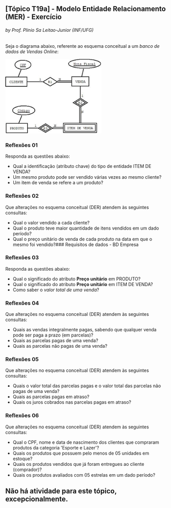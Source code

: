 ## [Tópico T19a] - Modelo Entidade Relacionamento (MER) - Exercício
###### *by Prof. Plinio Sa Leitao-Junior (INF/UFG)*

Seja o diagrama abaixo, referente ao esquema conceitual a um _banco de dados de Vendas Online_:

<img src="../media/fig-der-vendas-1.jpg" width="300">

### Reflexões 01

Responda as questões abaixo:
   - Qual a identificação (atributo chave) do tipo de entidade ITEM DE VENDA?
   - Um mesmo produto pode ser vendido várias vezes ao mesmo cliente?
   - Um item de venda se refere a um produto?

### Reflexões 02

Que alterações no esquema conceitual (DER) atendem às seguintes consultas:
   - Qual o valor vendido a cada cliente?
   - Qual o produto teve maior quantidade de itens vendidos em um dado período?
   - Qual o preço unitário de venda de cada produto na data em que o mesmo foi vendido?### Requisitos de dados - BD Empresa

### Reflexões 03

Responda as questões abaixo:
- Qual o significado do atributo **Preço unitário** em PRODUTO?
- Qual o significado do atributo **Preço unitário** em ITEM DE VENDA?
- Como saber o _valor total de uma venda_?

### Reflexões 04

Que alterações no esquema conceitual (DER) atendem às seguintes consultas:
- Quais as vendas integralmente pagas, sabendo que qualquer venda pode ser paga a prazo (em parcelas)?
- Quais as parcelas pagas de uma venda?
- Quais as parcelas não pagas de uma venda?

### Reflexões 05

Que alterações no esquema conceitual (DER) atendem às seguintes consultas:
- Quais o valor total das parcelas pagas e o valor total das parcelas não pagas de uma venda?
- Quais as parcelas pagas em atraso?
- Quais os juros cobrados nas parcelas pagas em atraso?

### Reflexões 06

Que alterações no esquema conceitual (DER) atendem às seguintes consultas:
- Qual o CPF, nome e data de nascimento dos clientes que compraram produtos da categoria 'Esporte e Lazer'?
- Quais os produtos que possuem pelo menos de 05 unidades em estoque?
- Quais os produtos vendidos que já foram entregues ao cliente (comprador)?
- Quais os produtos avaliados com 05 estrelas em um dado período?

## Não há atividade para este tópico, excepcionalmente.
